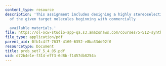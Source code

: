 ```yaml
---
content_type: resource
description: 'This assignment includes designing a highly stereoselective synthesis
  of the given target molecules beginning with commercially

  available materials.'
file: https://ol-ocw-studio-app-qa.s3.amazonaws.com/courses/5-512-synthetic-organic-chemistry-ii-spring-2005/d72b4e1ef314e7f36d8bf1457db8254a_prob_set7_5_4_05.pdf
file_type: application/pdf
parent_uid: 0fb1c4f7-7637-4160-6352-e8ba33dd92f0
resourcetype: Document
title: prob_set7_5_4_05.pdf
uid: d72b4e1e-f314-e7f3-6d8b-f1457db8254a
---
```

